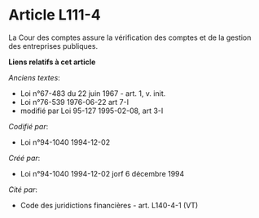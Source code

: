 # Article L111-4

La Cour des comptes assure la vérification des comptes et de la gestion des entreprises publiques.

**Liens relatifs à cet article**

_Anciens textes_:

  - Loi n°67-483 du 22 juin 1967 - art. 1, v. init.
  - Loi n°76-539 1976-06-22 art 7-I
  - modifié par Loi 95-127 1995-02-08, art 3-I

_Codifié par_:

  - Loi n°94-1040 1994-12-02

_Créé par_:

  - Loi n°94-1040 1994-12-02 jorf 6 décembre 1994

_Cité par_:

  - Code des juridictions financières - art. L140-4-1 (VT)
